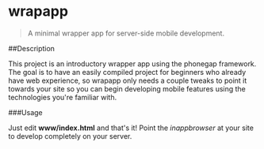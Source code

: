 # wrapapp

> A minimal wrapper app for server-side mobile development.

##Description

This project is an introductory wrapper app using the phonegap framework.  The goal is to have an easily compiled project for beginners who already have web experience, so wrapapp only needs a couple tweaks to point it towards your site so you can begin developing mobile features using the technologies you're familiar with.

###Usage

Just edit **www/index.html** and that's it!  Point the *inappbrowser* at your site to develop completely on your server.